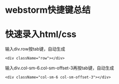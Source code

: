 # webstorm快捷键总结


# 快速录入html/css

输入div.row按tab键，自动生成

~~~
<div className="row"></div>
~~~

输入div.col-sm-6.col-sm-offset-3再按tab键，自动生成
~~~
<div className="col-sm-6 col-sm-offset-3"></div>
~~~
